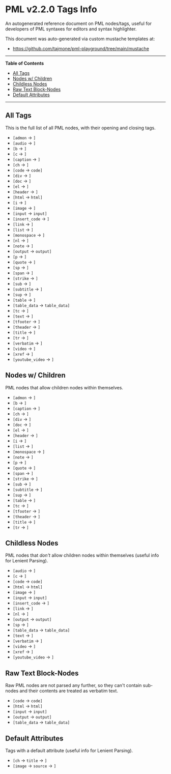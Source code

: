 # PML v2.2.0 Tags Info

An autogenerated reference document on PML nodes/tags, useful for developers of PML syntaxes for editors and syntax highlighter.

This document was auto-generated via custom mustache templates at:

- https://github.com/tajmone/pml-playground/tree/main/mustache

-----

**Table of Contents**

- [All Tags](#all-tags)
- [Nodes w/ Children](#nodes-w-children)
- [Childless Nodes](#childless-nodes)
- [Raw Text Block-Nodes](#raw-text-block-nodes)
- [Default Attributes](#default-attributes)

-----

## All Tags

This is the full list of all PML nodes, with their opening and closing tags.

- `[admon` &rarr; `]`
- `[audio` &rarr; `]`
- `[b` &rarr; `]`
- `[c` &rarr; `]`
- `[caption` &rarr; `]`
- `[ch` &rarr; `]`
- `[code` &rarr; `code]`
- `[div` &rarr; `]`
- `[doc` &rarr; `]`
- `[el` &rarr; `]`
- `[header` &rarr; `]`
- `[html` &rarr; `html]`
- `[i` &rarr; `]`
- `[image` &rarr; `]`
- `[input` &rarr; `input]`
- `[insert_code` &rarr; `]`
- `[link` &rarr; `]`
- `[list` &rarr; `]`
- `[monospace` &rarr; `]`
- `[nl` &rarr; `]`
- `[note` &rarr; `]`
- `[output` &rarr; `output]`
- `[p` &rarr; `]`
- `[quote` &rarr; `]`
- `[sp` &rarr; `]`
- `[span` &rarr; `]`
- `[strike` &rarr; `]`
- `[sub` &rarr; `]`
- `[subtitle` &rarr; `]`
- `[sup` &rarr; `]`
- `[table` &rarr; `]`
- `[table_data` &rarr; `table_data]`
- `[tc` &rarr; `]`
- `[text` &rarr; `]`
- `[tfooter` &rarr; `]`
- `[theader` &rarr; `]`
- `[title` &rarr; `]`
- `[tr` &rarr; `]`
- `[verbatim` &rarr; `]`
- `[video` &rarr; `]`
- `[xref` &rarr; `]`
- `[youtube_video` &rarr; `]`


## Nodes w/ Children

PML nodes that allow children nodes within themselves.

- `[admon` &rarr; `]`
- `[b` &rarr; `]`
- `[caption` &rarr; `]`
- `[ch` &rarr; `]`
- `[div` &rarr; `]`
- `[doc` &rarr; `]`
- `[el` &rarr; `]`
- `[header` &rarr; `]`
- `[i` &rarr; `]`
- `[list` &rarr; `]`
- `[monospace` &rarr; `]`
- `[note` &rarr; `]`
- `[p` &rarr; `]`
- `[quote` &rarr; `]`
- `[span` &rarr; `]`
- `[strike` &rarr; `]`
- `[sub` &rarr; `]`
- `[subtitle` &rarr; `]`
- `[sup` &rarr; `]`
- `[table` &rarr; `]`
- `[tc` &rarr; `]`
- `[tfooter` &rarr; `]`
- `[theader` &rarr; `]`
- `[title` &rarr; `]`
- `[tr` &rarr; `]`


## Childless Nodes

PML nodes that _don't_ allow children nodes within themselves (useful info for Lenient Parsing).

- `[audio` &rarr; `]`
- `[c` &rarr; `]`
- `[code` &rarr; `code]`
- `[html` &rarr; `html]`
- `[image` &rarr; `]`
- `[input` &rarr; `input]`
- `[insert_code` &rarr; `]`
- `[link` &rarr; `]`
- `[nl` &rarr; `]`
- `[output` &rarr; `output]`
- `[sp` &rarr; `]`
- `[table_data` &rarr; `table_data]`
- `[text` &rarr; `]`
- `[verbatim` &rarr; `]`
- `[video` &rarr; `]`
- `[xref` &rarr; `]`
- `[youtube_video` &rarr; `]`


## Raw Text Block-Nodes

Raw PML nodes are not parsed any further, so they can't contain sub-nodes and their contents are treated as verbatim text.

- `[code` &rarr; `code]`
- `[html` &rarr; `html]`
- `[input` &rarr; `input]`
- `[output` &rarr; `output]`
- `[table_data` &rarr; `table_data]`


## Default Attributes

Tags with a default attribute (useful info for Lenient Parsing).


- `[ch` &rarr; `title` &rarr; `]`
- `[image` &rarr; `source` &rarr; `]`
